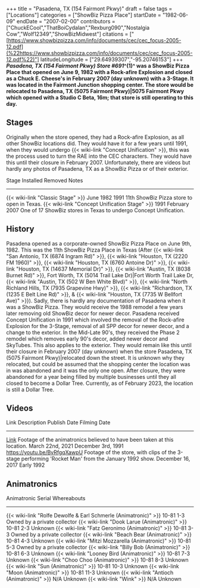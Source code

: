 +++
title = "Pasadena, TX (154 Fairmont Pkwy)"
draft = false
tags = ["Locations"]
categories = ["ShowBiz Pizza Place"]
startDate = "1982-06-09"
endDate = "2007-02-00"
contributors = ["ChuckECool","ThatBoiCydalan","Rexburg090","Nostalgia Cow","Wolf12349","ShowBizMidwest"]
citations = ["[https://www.showbizpizza.com/info/documents/cec/cec_focus-2005-12.pdf](%22https://www.showbizpizza.com/info/documents/cec/cec_focus-2005-12.pdf%22)"]
latitudeLongitude = ["29.64939307","-95.20746153"]
+++
***Pasadena, TX (154 Fairmont Pkwy) Store #691*^(1)^ was a ShowBiz Pizza Place that opened on June 9, 1982 with a Rock-afire Explosion and closed as a Chuck E. Cheese's in February 2007 (day unknown) with a 3-Stage.
It was located in the Fairmont Junction shopping center. The store would be relocated to Pasadena, TX (5075 Fairmont Pkwy)|5075 Fairmont Pkwy which opened with a Studio C Beta, 16m; that store is still operating to this day.**

## Stages

Originally when the store opened, they had a Rock-afire Explosion, as all other ShowBiz locations did. They would have it for a few years until 1991, when they would undergo {{< wiki-link "Concept Unification" >}}, this was the process used to turn the RAE into the CEC characters. They would have this until their closure in February 2007. Unfortunately, there are videos but hardly any photos of Pasadena, TX as a ShowBiz Pizza or of their exterior.

  Stage                                               Installed   Removed         Notes
  --------------------------------------------------- ----------- --------------- -------------------------------------------------------------------
  {{< wiki-link "Classic Stage" >}}               June 1982   1991            11th ShowBiz Pizza store to open in Texas.
  {{< wiki-link "Concept Unification Stage" >}}   1991        February 2007   One of 17 ShowBiz stores in Texas to undergo Concept Unification.

## History

Pasadena opened as a corporate-owned ShowBiz Pizza Place on June 9th, 1982. This was the 11th ShowBiz Pizza Place in Texas (After {{< wiki-link "San Antonio, TX (6874 Ingram Rd)" >}}, {{< wiki-link "Houston, TX (2220 FM 1960)" >}}, {{< wiki-link "Houston, TX (6760 Antoine Dr)" >}}, {{< wiki-link "Houston, TX (14637 Memorial Dr)" >}}, {{< wiki-link "Austin, TX (8038 Burnet Rd)" >}}, Fort Worth, TX (5014 Trail Lake Dr)|Fort Worth Trail Lake Dr, {{< wiki-link "Austin, TX (502 W Ben White Blvd)" >}}, {{< wiki-link "North Richland Hills, TX (7935 Grapevine Hwy)" >}}, {{< wiki-link "Richardson, TX (1235 E Belt Line Rd)" >}}, & {{< wiki-link "Houston, TX (7735 W Bellfort Ave)" >}}). Sadly, there is hardly any documentation of Pasadena when it was a ShowBiz Pizza. They would receive the 1988 remodel a few years later removing old ShowBiz decor for newer decor.
Pasadena received Concept Unification in 1991 which involved the removal of the Rock-afire Explosion for the 3-Stage, removal of all SPP decor for newer decor, and a change to the exterior. In the Mid-Late 90's, they received the Phase 2 remodel which removes early 90's decor, added newer decor and SkyTubes. This also applies to the exterior. They would remain like this until their closure in February 2007 (day unknown) when the store Pasadena, TX (5075 Fairmont Pkwy)|relocated down the street. It is unknown why they relocated, but could be assumed that the shopping center the location was in was abandoned and it was the only one open. After closure, they were abandoned for a year being filled by multiple businesses until they all closed to become a Dollar Tree. Currently, as of February 2023, the location is still a Dollar Tree.

## Videos

  Link                                   Description                                                                                             Publish Date        Filming Date
  -------------------------------------- ------------------------------------------------------------------------------------------------------- ------------------- --------------------
  [Link](https://youtu.be/qhZV8xi72Qk)   Footage of the animatronics believed to have been taken at this location.                               March 22nd, 2021    December 3rd, 1991
  https://youtu.be/BvRfgqXawpU           Footage of the store, with clips of the 3-stage performing 'Rocket Man' from the January 1992 show.   December 16, 2017   Early 1992

## Animatronics

  Animatronic                                                           Serial       Whereabouts
  --------------------------------------------------------------------- ------------ ------------------------------
  {{< wiki-link "Rolfe Dewolfe & Earl Schmerle (Animatronic)" >}}   10-81 1-3    Owned by a private collector
  {{< wiki-link "Dook Larue (Animatronic)" >}}                      10-81 2-3    Unknown
  {{< wiki-link "Fatz Geronimo (Animatronic)" >}}                   10-81 3-3    Owned by a private collector
  {{< wiki-link "Beach Bear (Animatronic)" >}}                      10-81 4-3    Unknown
  {{< wiki-link "Mitzi Mozzarella (Animatronic)" >}}                10-81 5-3    Owned by a private collector
  {{< wiki-link "Billy Bob (Animatronic)" >}}                       10-81 6-3    Unknown
  {{< wiki-link "Looney Bird (Animatronic)" >}}                     10-81 7-3    Unknown
  {{< wiki-link "Choo Choo (Animatronic)" >}}                       10-81 8-3    Unknown
  {{< wiki-link "Sun (Animatronic)" >}}                             10-81 10-3   Unknown
  {{< wiki-link "Moon (Animatronic)" >}}                            10-81 11-3   Unknown
  {{< wiki-link "Antioch (Animatronic)" >}}                         N/A          Unknown
  {{< wiki-link "Wink" >}}                                          N/A          Unknown
